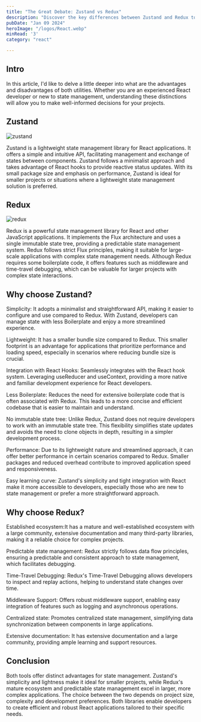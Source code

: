 ```yaml
---
title: "The Great Debate: Zustand vs Redux"
description: "Discover the key differences between Zustand and Redux to optimize your state in React."
pubDate: "Jan 09 2024"
heroImage: "/logos/React.webp"
minRead: '3'
category: "react"

---
```


<h2 class='text-4xl font-black my-12 text-slate-700 dark:text-darkText/90'>Intro</h2>

<p class='text-slate-700 dark:text-slate-100 mb-10 text-md md:text-lg'>In this article, I'd like to delve a little deeper into what are the <span class='text-astro-pink dark:text-iris font-semibold'>advantages and disadvantages</span> of both utilities. Whether you are an experienced React developer or new to state management, understanding these distinctions will allow you to make well-informed decisions for your projects. </p>

<h2 class='text-3xl font-bold mt-12 mb-4 text-slate-700 dark:text-darkText'>Zustand</h2>

![zustand](https://github.com/pmndrs/zustand/raw/main/bear.jpg)

<p class='text-slate-700 dark:text-slate-100 my-12 text-md md:text-lg'><span class='text-astro-pink dark:text-iris font-semibold'>Zustand</span> is a lightweight state management library for React applications. It offers a simple and intuitive API, facilitating management and exchange of states between components. Zustand follows a minimalist approach and takes advantage of React hooks to provide reactive status updates. With its small package size and emphasis on performance, Zustand is ideal for smaller projects or situations where a lightweight state management solution is preferred.</p>

<h2 class='text-3xl font-bold mt-12 mb-4 text-slate-700 dark:text-darkText'>Redux</h2>

![redux](https://redux.js.org/img/redux-logo-landscape.png)

<p class='text-slate-700 dark:text-slate-100 my-12 text-md md:text-lg'><span class='text-astro-pink dark:text-iris font-semibold'>Redux</span> is a powerful state management library for React and other JavaScript applications. It implements the Flux architecture and uses a single immutable state tree, providing a predictable state management system. Redux follows strict Flux principles, making it suitable for large-scale applications with complex state management needs. Although Redux requires some boilerplate code, it offers features such as middleware and time-travel debugging, which can be valuable for larger projects with complex state interactions.
</p>

<h2 class='text-3xl font-bold mt-12 mb-4 text-slate-700 dark:text-darkText'>Why choose Zustand?</h2>

<p class='text-slate-700 dark:text-slate-100 my-6 text-md md:text-lg px-2 md:px-6'><span class='text-astro-pink dark:text-iris font-semibold'>Simplicity:</span> It adopts a minimalist and straightforward API, making it easier to configure and use compared to Redux. With Zustand, developers can manage state with less Boilerplate and enjoy a more streamlined experience.
</p>

<p class='text-slate-700 dark:text-slate-100 my-6 text-md md:text-lg px-2 md:px-6'><span class='text-astro-pink dark:text-iris font-semibold'>Lightweight:</span> It has a smaller bundle size compared to Redux. This smaller footprint is an advantage for applications that prioritize performance and loading speed, especially in scenarios where reducing bundle size is crucial.
</p>

<p class='text-slate-700 dark:text-slate-100 my-6 text-md md:text-lg px-2 md:px-6'><span class='text-astro-pink dark:text-iris font-semibold'>Integration with React Hooks:</span> Seamlessly integrates with the React hook system. Leveraging useReducer and useContext, providing a more native and familiar development experience for React developers.
</p>

<p class='text-slate-700 dark:text-slate-100 my-6 text-md md:text-lg px-2 md:px-6'><span class='text-astro-pink dark:text-iris font-semibold'>Less Boilerplate:</span> Reduces the need for extensive boilerplate code that is often associated with Redux. This leads to a more concise and efficient codebase that is easier to maintain and understand.
</p>

<p class='text-slate-700 dark:text-slate-100 my-6 text-md md:text-lg px-2 md:px-6'><span class='text-astro-pink dark:text-iris font-semibold'>No immutable state tree:</span> Unlike Redux, Zustand does not require developers to work with an immutable state tree. This flexibility simplifies state updates and avoids the need to clone objects in depth, resulting in a simpler development process.
</p>

<p class='text-slate-700 dark:text-slate-100 my-6 text-md md:text-lg px-2 md:px-6'><span class='text-astro-pink dark:text-iris font-semibold'>Performance:</span> Due to its lightweight nature and streamlined approach, it can offer better performance in certain scenarios compared to Redux. Smaller packages and reduced overhead contribute to improved application speed and responsiveness.
</p>
<p class='text-slate-700 dark:text-slate-100 my-6 text-md md:text-lg px-2 md:px-6'><span class='text-astro-pink dark:text-iris font-semibold'>Easy learning curve:</span> Zustand's simplicity and tight integration with React make it more accessible to developers, especially those who are new to state management or prefer a more straightforward approach.
</p>

<h2 class='text-3xl font-bold mt-12 mb-4 text-slate-700 dark:text-darkText'>Why choose Redux?</h2>

<p class='text-slate-700 dark:text-slate-100 my-6 text-md md:text-lg px-2 md:px-6'><span class='text-astro-pink dark:text-iris font-semibold'>Established ecosystem:</span>It has a mature and well-established ecosystem with a large community, extensive documentation and many third-party libraries, making it a reliable choice for complex projects.
</p>

<p class='text-slate-700 dark:text-slate-100 my-6 text-md md:text-lg px-2 md:px-6'><span class='text-astro-pink dark:text-iris font-semibold'>Predictable state management:</span> Redux strictly follows data flow principles, ensuring a predictable and consistent approach to state management, which facilitates debugging.
</p>

<p class='text-slate-700 dark:text-slate-100 my-6 text-md md:text-lg px-2 md:px-6'><span class='text-astro-pink dark:text-iris font-semibold'>Time-Travel Debugging:</span> Redux's Time-Travel Debugging allows developers to inspect and replay actions, helping to understand state changes over time.
</p>

<p class='text-slate-700 dark:text-slate-100 my-6 text-md md:text-lg px-2 md:px-6'><span class='text-astro-pink dark:text-iris font-semibold'>Middleware Support:</span> Offers robust middleware support, enabling easy integration of features such as logging and asynchronous operations.
</p>

<p class='text-slate-700 dark:text-slate-100 my-6 text-md md:text-lg px-2 md:px-6'><span class='text-astro-pink dark:text-iris font-semibold'>Centralized state:</span> Promotes centralized state management, simplifying data synchronization between components in large applications.
</p>

<p class='text-slate-700 dark:text-slate-100 my-6 text-md md:text-lg px-2 md:px-6'><span class='text-astro-pink dark:text-iris font-semibold'>Extensive documentation:</span> It has extensive documentation and a large community, providing ample learning and support resources.
</p>

<h2 class='text-3xl font-bold mt-12 mb-4 text-slate-700 dark:text-darkText'>Conclusion</h2>

<p class='text-slate-700 dark:text-slate-100 my-6 text-md md:text-lg'> Both tools offer distinct advantages for state management. Zustand's simplicity and lightness make it ideal for smaller projects, while Redux's mature ecosystem and predictable state management excel in larger, more complex applications. The choice between the two depends on project size, complexity and development preferences. Both libraries enable developers to create efficient and robust React applications tailored to their specific needs.
</p>

